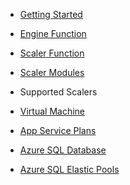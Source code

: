 <!-- docs/_sidebar.md -->

* [Getting Started](/README.md)
* [Engine Function](/engine/README.md)
* [Scaler Function](/scaler/README.md)
* [Scaler Modules](/scaler/modules/README.md)

* Supported Scalers

* [Virtual Machine](/scaler/modules/virtualmachine.md)
* [App Service Plans](/scaler/modules/appservice.md)
* [Azure SQL Database](/scaler/modules/sqldb.md)
* [Azure SQL Elastic Pools](/scaler/modules/sqlelastic.md)
